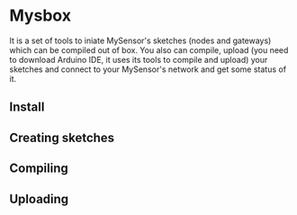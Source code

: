 # Mysbox

It is a set of tools to iniate MySensor's sketches (nodes and gateways) which can be compiled out of box. You also can 
compile, upload (you need to download Arduino IDE, it uses its tools to compile and upload) your sketches and connect to 
your MySensor's network and get some status of it.

## Install

## Creating sketches

## Compiling

## Uploading
